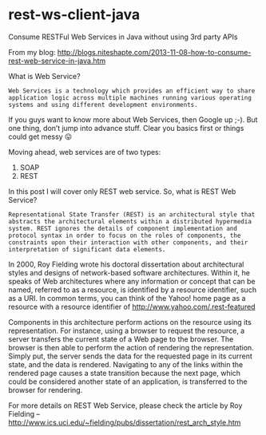 # rest-ws-client-java
Consume RESTFul Web Services in Java without using 3rd party APIs

From my blog: http://blogs.niteshapte.com/2013-11-08-how-to-consume-rest-web-service-in-java.htm

What is Web Service?

    Web Services is a technology which provides an efficient way to share application logic across multiple machines running various operating systems and using different development environments.

If you guys want to know more about Web Services, then Google up ;-). But one thing, don’t jump into advance stuff. Clear you basics first or things could get messy 😛

Moving ahead, web services are of two types:

1. SOAP
2. REST

In this post I will cover only REST web service. So, what is REST Web Service?

    Representational State Transfer (REST) is an architectural style that abstracts the architectural elements within a distributed hypermedia system. REST ignores the details of component implementation and protocol syntax in order to focus on the roles of components, the constraints upon their interaction with other components, and their interpretation of significant data elements.

In 2000, Roy Fielding wrote his doctoral dissertation about architectural styles and designs of network-based software architectures. Within it, he speaks of Web architectures where any information or concept that can be named, referred to as a resource, is identified by a resource identifier, such as a URI. In common terms, you can think of the Yahoo! home page as a resource with a resource identifier of http://www.yahoo.com/.rest-featured

Components in this architecture perform actions on the resource using its representation. For instance, using a browser to request the resource, a server transfers the current state of a Web page to the browser. The browser is then able to perform the action of rendering the representation. Simply put, the server sends the data for the requested page in its current state, and the data is rendered. Navigating to any of the links within the rendered page causes a state transition because the next page, which could be considered another state of an application, is transferred to the browser for rendering.

For more details on REST Web Service, please check the article by Roy Fielding – http://www.ics.uci.edu/~fielding/pubs/dissertation/rest_arch_style.htm
